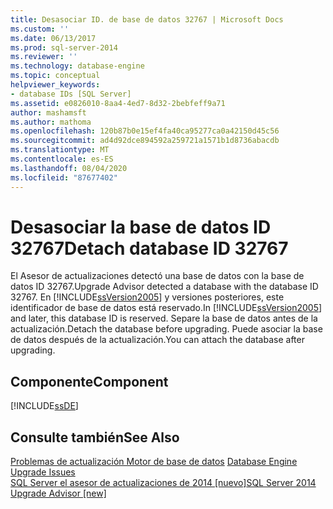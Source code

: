 ```yaml
---
title: Desasociar ID. de base de datos 32767 | Microsoft Docs
ms.custom: ''
ms.date: 06/13/2017
ms.prod: sql-server-2014
ms.reviewer: ''
ms.technology: database-engine
ms.topic: conceptual
helpviewer_keywords:
- database IDs [SQL Server]
ms.assetid: e0826010-8aa4-4ed7-8d32-2bebfeff9a71
author: mashamsft
ms.author: mathoma
ms.openlocfilehash: 120b87b0e15ef4fa40ca95277ca0a42150d45c56
ms.sourcegitcommit: ad4d92dce894592a259721a1571b1d8736abacdb
ms.translationtype: MT
ms.contentlocale: es-ES
ms.lasthandoff: 08/04/2020
ms.locfileid: "87677402"
---
```

# <a name="detach-database-id-32767"></a><span data-ttu-id="78635-102">Desasociar la base de datos ID 32767</span><span class="sxs-lookup"><span data-stu-id="78635-102">Detach database ID 32767</span></span>
  <span data-ttu-id="78635-103">El Asesor de actualizaciones detectó una base de datos con la base de datos ID 32767.</span><span class="sxs-lookup"><span data-stu-id="78635-103">Upgrade Advisor detected a database with the database ID 32767.</span></span> <span data-ttu-id="78635-104">En [!INCLUDE[ssVersion2005](../../includes/ssversion2005-md.md)] y versiones posteriores, este identificador de base de datos está reservado.</span><span class="sxs-lookup"><span data-stu-id="78635-104">In [!INCLUDE[ssVersion2005](../../includes/ssversion2005-md.md)] and later, this database ID is reserved.</span></span> <span data-ttu-id="78635-105">Separe la base de datos antes de la actualización.</span><span class="sxs-lookup"><span data-stu-id="78635-105">Detach the database before upgrading.</span></span> <span data-ttu-id="78635-106">Puede asociar la base de datos después de la actualización.</span><span class="sxs-lookup"><span data-stu-id="78635-106">You can attach the database after upgrading.</span></span>  
  
## <a name="component"></a><span data-ttu-id="78635-107">Componente</span><span class="sxs-lookup"><span data-stu-id="78635-107">Component</span></span>  
 [!INCLUDE[ssDE](../../includes/ssde-md.md)]  
  
## <a name="see-also"></a><span data-ttu-id="78635-108">Consulte también</span><span class="sxs-lookup"><span data-stu-id="78635-108">See Also</span></span>  
 <span data-ttu-id="78635-109">[Problemas de actualización Motor de base de datos](../../../2014/sql-server/install/database-engine-upgrade-issues.md) </span><span class="sxs-lookup"><span data-stu-id="78635-109">[Database Engine Upgrade Issues](../../../2014/sql-server/install/database-engine-upgrade-issues.md) </span></span>  
 [<span data-ttu-id="78635-110">SQL Server el asesor de actualizaciones de 2014 &#91;nuevo&#93;</span><span class="sxs-lookup"><span data-stu-id="78635-110">SQL Server 2014 Upgrade Advisor &#91;new&#93;</span></span>](sql-server-2014-upgrade-advisor.md)  
  
  
